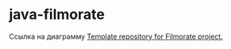 # java-filmorate
Ссылка на диаграмму
[Template repository for Filmorate project.](https://github.com/Socramento/java-filmorate/blob/main/Диаграмма%20Filmorate.png)
